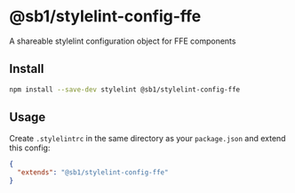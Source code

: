 # @sb1/stylelint-config-ffe

A shareable stylelint configuration object for FFE components

## Install

```bash
npm install --save-dev stylelint @sb1/stylelint-config-ffe
```

## Usage

Create `.stylelintrc` in the same directory as your `package.json` and extend this config:

```json
{
  "extends": "@sb1/stylelint-config-ffe"
}
```
